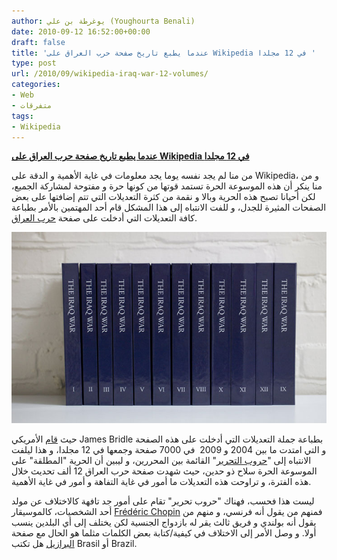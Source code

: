 ```yaml
---
author: يوغرطة بن علي (Youghourta Benali)
date: 2010-09-12 16:52:00+00:00
draft: false
title: 'عندما يطبع تاريخ صفحة حرب العراق على Wikipedia في 12 مجلدا '
type: post
url: /2010/09/wikipedia-iraq-war-12-volumes/
categories:
- Web
- متفرقات
tags:
- Wikipedia
---
```


**[عندما يطبع تاريخ صفحة حرب العراق على Wikipedia في 12 مجلدا](https://www.it-scoop.com/2010/09/wikipedia-iraq-war-12-volumes/)**


من منا لم يجد نفسه يوما يجد معلومات في غاية الأهمية و الدقة على Wikipedia، و من منا ينكر أن هذه الموسوعة الحرة تستمد قوتها من كونها حرة و مفتوحة لمشاركة الجميع، لكن أحيانا تصبح هذه الحرية وبالا و نقمة من كثرة التعديلات التي تتم إضافتها على بعض الصفحات المثيرة للجدل، و للفت الانتباه إلى هذا المشكل قام أحد المهتمين بالأمر بطباعة كافة التعديلات التي أدخلت على صفحة [حرب العراق](http://en.wikipedia.org/wiki/Iraq_War).

[![](4963527724_185a17ef00_o.jpg )
](https://www.it-scoop.com/2010/09/wikipedia-iraq-war-12-volumes/)

حيث [قام](http://booktwo.org/notebook/wikipedia-historiography/) الأمريكي James Bridle بطباعة جملة التعديلات التي أدخلت على هذه الصفحة و التي امتدت ما بين 2004 و 2009  في 7000 صفحة وجمعها في 12 مجلدا، و هذا ليلفت الانتباه إلى "[حروب التحرير](https://secure.wikimedia.org/wikipedia/en/wiki/Wikipedia:Lamest_edit_wars)" القائمة بين المحررين، و ليبين أن الحرية "المطلقة" على الموسوعة الحرة سلاح ذو حدين، حيث شهدت صفحة حرب العراق 12 ألف تحديث خلال هذه الفترة، و تراوحت هذه التعديلات ما أمور في غاية التفاهة و أمور في غاية الأهمية.

ليست هذا فحسب، فهناك "حروب تحرير" تقام على أمور جد تافهة كالاختلاف عن مولد أحد الشخصيات، كالموسيقار [Frédéric Chopin](https://secure.wikimedia.org/wikipedia/en/wiki/Fr%C3%A9d%C3%A9ric_Chopin) فمنهم من يقول أنه فرنسي، و منهم من يقول أنه بولندي و فريق ثالث يقر له بازدواج الجنسية لكن يختلف إلى أي البلدين ينسب أولا. و وصل الأمر إلى الاختلاف في كيفية/كتابة بعض الكلمات مثلما هو الحال مع صفحة [البرازيل](https://secure.wikimedia.org/wikipedia/en/wiki/Brasil) هل تكتب Brasil أو Brazil.
